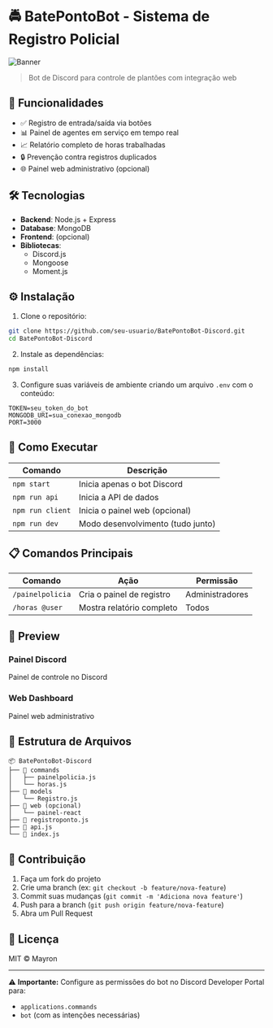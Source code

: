 # 🚔 BatePontoBot - Sistema de Registro Policial

![Banner]()

> Bot de Discord para controle de plantões com integração web

## 📌 Funcionalidades

- ✅ Registro de entrada/saída via botões  
- 📊 Painel de agentes em serviço em tempo real  
- 📈 Relatório completo de horas trabalhadas  
- 🔒 Prevenção contra registros duplicados  
- 🌐 Painel web administrativo (opcional)  

## 🛠 Tecnologias

- **Backend**: Node.js + Express  
- **Database**: MongoDB  
- **Frontend**: (opcional)  
- **Bibliotecas**:  
  - Discord.js  
  - Mongoose  
  - Moment.js  

## ⚙️ Instalação

1. Clone o repositório:
```bash
git clone https://github.com/seu-usuario/BatePontoBot-Discord.git
cd BatePontoBot-Discord
```

2. Instale as dependências:
```bash
npm install
```

3. Configure suas variáveis de ambiente criando um arquivo `.env` com o conteúdo:
```
TOKEN=seu_token_do_bot
MONGODB_URI=sua_conexao_mongodb
PORT=3000
```

## 🚀 Como Executar

| Comando         | Descrição                         |
|-----------------|----------------------------------|
| `npm start`     | Inicia apenas o bot Discord       |
| `npm run api`   | Inicia a API de dados             |
| `npm run client`| Inicia o painel web (opcional)    |
| `npm run dev`   | Modo desenvolvimento (tudo junto) |

## 📋 Comandos Principais

| Comando          | Ação                        | Permissão      |
|------------------|-----------------------------|----------------|
| `/painelpolicia` | Cria o painel de registro    | Administradores|
| `/horas @user`   | Mostra relatório completo    | Todos         |

## 📸 Preview

### Painel Discord  
Painel de controle no Discord

### Web Dashboard  
Painel web administrativo

## 📝 Estrutura de Arquivos

```
📦 BatePontoBot-Discord
├── 📂 commands
│   ├── painelpolicia.js
│   └── horas.js
├── 📂 models
│   └── Registro.js
├── 📂 web (opcional)
│   └── painel-react
├── 📜 registroponto.js
├── 📜 api.js
└── 📜 index.js
```

## 🤝 Contribuição

1. Faça um fork do projeto  
2. Crie uma branch (ex: `git checkout -b feature/nova-feature`)  
3. Commit suas mudanças (`git commit -m 'Adiciona nova feature'`)  
4. Push para a branch (`git push origin feature/nova-feature`)  
5. Abra um Pull Request  

## 📜 Licença

MIT © Mayron

---

⚠️ **Importante:** Configure as permissões do bot no Discord Developer Portal para:  
- `applications.commands`  
- `bot` (com as intenções necessárias)  
